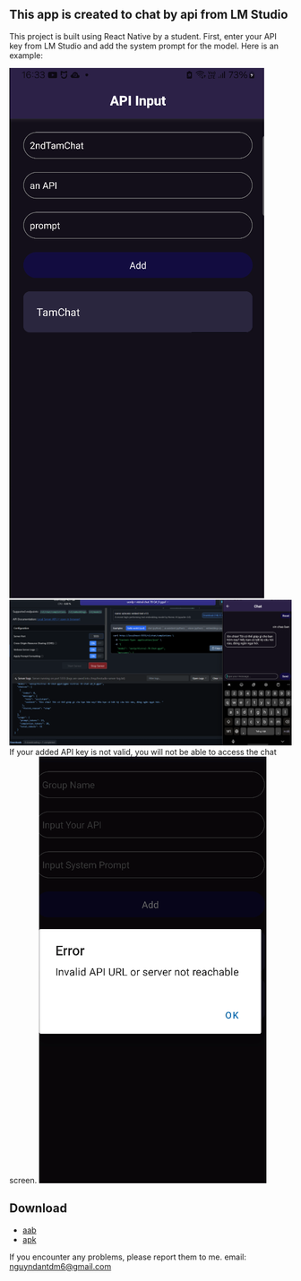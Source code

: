 ## This app is created to chat by api from LM Studio
This project is built using React Native by a student. First, enter your API key from LM Studio and add the system prompt for the model.
Here is an example:

![screenshot](assets/pic3.png)
![screenshot](assets/pic2.png)
If your added API key is not valid, you will not be able to access the chat screen.
![screenshot](assets/pic1.png)

## Download
 - [aab](https://drive.google.com/file/d/1EHNx_fzrqKrCgBZp2qePliPFBymXRZ9G/view?usp=sharing)
 - [apk](https://drive.google.com/file/d/1TWvlpPs21_KNf__xeFdfYV2O-KkDp1vW/view?usp=sharing)

If you encounter any problems, please report them to me.
email: nguyndantdm6@gmail.com
